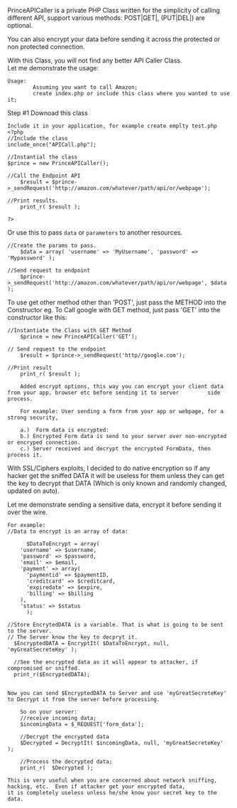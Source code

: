 PrinceAPICaller is a private PHP Class written for the simplicity of calling different API, support various methods: POST|GET|, (PUT|DEL|) are optional.

You can also encrypt your data before sending it across the protected or non protected connection.

With this Class, you will not find any better API Caller Class.  
Let me demonstrate the usage: 

	Usage:
			Assuming you want to call Amazon;
			create index.php or include this class where you wanted to use it;
		
Step #1 Downoad this class
	
	Include it in your application, for example create emplty test.php
	<?php
	//Include the class
	include_once("APICall.php");
	
	//Instantial the class
	$prince = new PrinceAPICaller();  
	
	//Call the Endpoint API
      	$result = $prince->_sendRequest('http://amazon.com/whatever/path/api/or/webpage');
	
	//Print results.
      	print_r( $result );
		
	?>

Or use this to pass `data` or `parameters` to another resources.
	
	//Create the params to pass.	
        $data = array( 'username' => 'MyUsername', 'password' => 'Mypassword' );
	
	//Send request to endpoint
        $prince->_sendRequest('http://amazon.com/whatever/path/api/or/webpage', $data );
			
To use get other method other than 'POST', just pass the METHOD into the Constructor
eg. To Call google with GET method, just pass 'GET' into the constructor like this:
	
	//Instantiate the Class with GET Method
        $prince = new PrinceAPICaller('GET');
	
	// Send request to the endpoint
        $result = $prince->_sendRequest('http//google.com');
	
	//Print result
        print_r( $result );
		
		Added encrypt options, this way you can encrypt your client data from your app, browser etc before sending it to server 		side process.
		
		For example: User sending a form from your app or webpage, for a strong security,
		
		a.)  Form data is encrypted:
		b.) Encrypted Form data is send to your server over non-encrypted or encryped connection.
		c.) Server received and decrypt the encrypted FormData, then process it.
		
With SSL/Ciphers exploits, I decided to do native encryption so if any hacker get the sniffed DATA it will be useless for them unless they can get the key to decrypt that DATA (Which is only known and randomly changed, updated on auto).
		
Let me demonstrate sending a sensitive data, encrypt it before sending it over the wire.
	
	
	For example:
	//Data to encrypt is an array of data:
	
	      $DataToEncrypt = array(
		'username' => $username,
		'password' => $password,
		'email' => $email,
		'payment' => array(
		  'paymentid' => $paymentID,
		  'creditcard' => $creditcard,
		  'expiredate' => $expire,
		  'billing' => $billing
		),
		'status' => $status
	      );
	
	//Store EncrytedDATA is a variable. That is what is going to be sent to the server.
	// The Server know the key to decpryt it.
      $EncryptedDATA = EncryptIt( $DataToEncrypt, null, 'myGreatSecreteKey' );
      
      //See the encrypted data as it will appear to attacker, if compromised or sniffed.
      print_r($EncryptedDATA);
		

	Now you can send $EncryptedDATA to Server and use 'myGreatSecreteKey' to Decrypt it from the server before processing.
		
		So on your server:
		//receive incoming data;
		$incomingData = $_REQUEST['form_data'];

		//Decrypt the encrypted data
		$Decrypted = DecryptIt( $incomingData, null, 'myGreatSecreteKey' );

		//Process the decrypted data;
		print_r(  $Decrypted );
		  
	This is very useful when you are concerned about network sniffing, hacking, etc.  Even if attacker get your encrypted data, 
	it is completely useless unless he/she know your secret key to the data.
